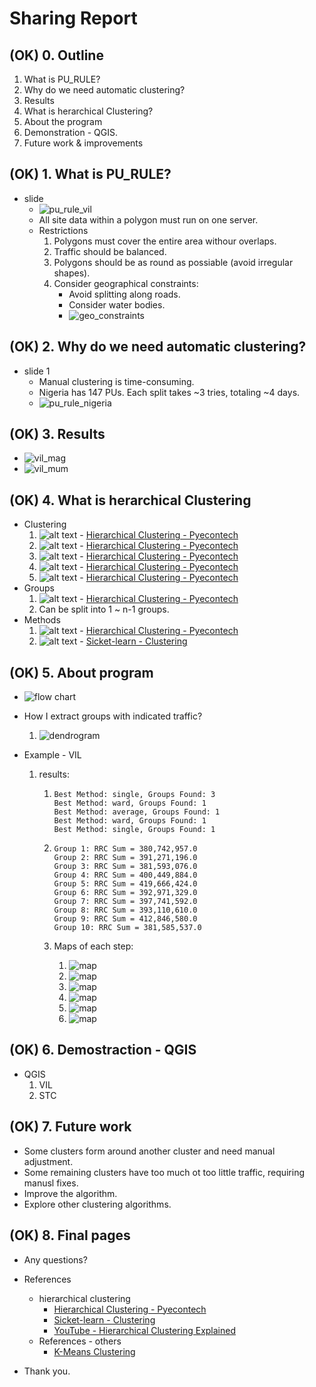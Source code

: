# Sharing Report
## (OK) 0. Outline
1. What is PU_RULE?
2. Why do we need automatic clustering?
3. Results
4. What is herarchical Clustering?
5. About the program
6. Demonstration - QGIS.
7. Future work & improvements

## (OK) 1. What is PU_RULE?
- slide
    - ![pu_rule_vil](./image/pu_rule.jpg)
    - All site data within a polygon must run on one server.
    - Restrictions
        1. Polygons must cover the entire area withour overlaps.
        2. Traffic should be balanced.
        3. Polygons should be as round as possiable (avoid irregular shapes).
        4. Consider geographical constraints:
            - Avoid splitting along roads.
            - Consider water bodies.
            - ![geo_constraints](./image/geo_constraints.jpg)

## (OK) 2. Why do we need automatic clustering?
- slide 1
    - Manual clustering is time-consuming.
    - Nigeria has 147 PUs. Each split takes ~3 tries, totaling ~4 days.
    - ![pu_rule_nigeria](./image/pu_rule_nigeria_147-pus.jpg)

## (OK) 3. Results
- ![vil_mag](./image/vil_mag.jpg)
- ![vil_mum](./image/vil_mum.jpg)
<!-- - (optional) *Show a graph (STC)*   -->

## (OK) 4. What is herarchical Clustering
- Clustering
    1. ![alt text](./image/clustering-1.png) - [Hierarchical Clustering - Pyecontech](https://pyecontech.com/2020/06/12/hierarchical_clustering/)
    2. ![alt text](./image/clustering-2.png) - [Hierarchical Clustering - Pyecontech](https://pyecontech.com/2020/06/12/hierarchical_clustering/)
    3. ![alt text](./image/clustering-3.png) - [Hierarchical Clustering - Pyecontech](https://pyecontech.com/2020/06/12/hierarchical_clustering/)
    4. ![alt text](./image/clustering-4.png) - [Hierarchical Clustering - Pyecontech](https://pyecontech.com/2020/06/12/hierarchical_clustering/)
    5. ![alt text](./image/clustering-5.png) - [Hierarchical Clustering - Pyecontech](https://pyecontech.com/2020/06/12/hierarchical_clustering/)
- Groups
    1. ![alt text](./image/groups-1.png) - [Hierarchical Clustering - Pyecontech](https://pyecontech.com/2020/06/12/hierarchical_clustering/)
    2. Can be split into 1 ~ n-1 groups.
- Methods
    1. ![alt text](./image/methods-1.png) - [Hierarchical Clustering - Pyecontech](https://pyecontech.com/2020/06/12/hierarchical_clustering/)
    2. ![alt text](./image/methods-2.png) - [Sicket-learn - Clustering](https://scikit-learn.org/1.5/modules/clustering.html#adding-connectivity-constraints)

## (OK) 5. About program
- ![flow chart](./image/flowchart_auto_split_pu.jpg)
<!-- https://miro.com/app/board/uXjVLghSrsE=/?share_link_id=878699878928 -->

- How I extract groups with indicated traffic?
    1. ![dendrogram](./image/dendrogram-1.png)

- Example - VIL
    1. results:  
        
        1. 
            ```Best Method: average, Groups Found: 3
            Best Method: single, Groups Found: 3
            Best Method: ward, Groups Found: 1
            Best Method: average, Groups Found: 1
            Best Method: ward, Groups Found: 1
            Best Method: single, Groups Found: 1
            ```

        2. 
            ```Final Group RRC Sums:
            Group 1: RRC Sum = 380,742,957.0
            Group 2: RRC Sum = 391,271,196.0
            Group 3: RRC Sum = 381,593,076.0
            Group 4: RRC Sum = 400,449,884.0
            Group 5: RRC Sum = 419,666,424.0
            Group 6: RRC Sum = 392,971,329.0
            Group 7: RRC Sum = 397,741,592.0
            Group 8: RRC Sum = 393,110,610.0
            Group 9: RRC Sum = 412,846,580.0
            Group 10: RRC Sum = 381,585,537.0
            ```

        3. Maps of each step:
            1. ![map](./image/map-1.png)
            2. ![map](./image/map-2.png)
            3. ![map](./image/map-3.png)
            4. ![map](./image/map-4.png)
            5. ![map](./image/map-5.png)
            6. ![map](./image/map-6.png)


## (OK) 6. Demostraction - QGIS
- QGIS
    1. VIL
    2. STC

## (OK) 7. Future work
- Some clusters form around another cluster and need manual adjustment.
- Some remaining clusters have too much ot too little traffic, requiring manusl fixes.
- Improve the algorithm.
- Explore other clustering algorithms.

## (OK) 8. Final pages
- Any questions?

- References 
    - hierarchical clustering
        - [Hierarchical Clustering - Pyecontech](https://pyecontech.com/2020/06/12/hierarchical_clustering/)
        - [Sicket-learn - Clustering](https://scikit-learn.org/1.5/modules/clustering.html#adding-connectivity-constraints)
        - [YouTube - Hierarchical Clustering Explained](https://www.youtube.com/watch?v=uWf__KIKzPQ)
    - References - others
        - [K-Means Clustering](https://chih-sheng-huang821.medium.com/%E6%A9%9F%E5%99%A8%E5%AD%B8%E7%BF%92-%E9%9B%86%E7%BE%A4%E5%88%86%E6%9E%90-k-means-clustering-e608a7fe1b43)

- Thank you.